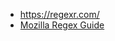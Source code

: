 
- https://regexr.com/
- [Mozilla Regex Guide](https://developer.mozilla.org/en-US/docs/Web/JavaScript/Guide/Regular_expressions)

